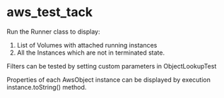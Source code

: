 # aws_test_tack

Run the Runner class to display:

1. List of Volumes with attached running instances
2. All the Instances which are not in terminated state.

Filters can be tested by setting custom parameters in ObjectLookupTest

Properties of each AwsObject instance can be displayed by execution instance.toString() method.

